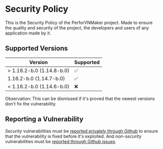 # Security Policy

This is the Security Policy of the PerforVNMaker project. Made to ensure the quality and security of the project, the developers and users of any application made by it.

## Supported Versions

| Version                     | Supported          |
| --------------------------- | ------------------ |
| > 1.16.2-b.0 (1.14.8-b.0)   | :white_check_mark: |
| 1.16.2-b.0 (1.14.7-b.0)     | :white_check_mark: |
| < 1.16.2-b.0 (1.14.6-b.0)   | :x:                |

Observation: This can be dismissed if it's proved that the newest versions don't fix the vulnerability.

## Reporting a Vulnerability

*Security* vulnerabilities must be [reported privately through Github](https://github.com/PerformanC/PerforVNMaker/security/advisories/new) to ensure that the vulnerability is fixed before it's exploited. And *non-security* vulnerabilities must be [reported through Github issues](https://github.com/PerformanC/PerforVNMaker/issues/new).
